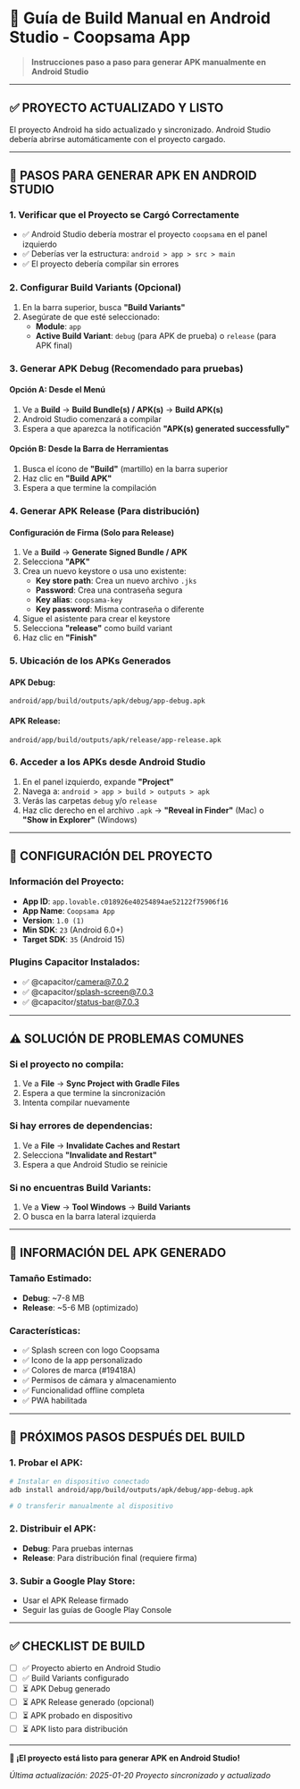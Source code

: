 # 📱 Guía de Build Manual en Android Studio - Coopsama App

> **Instrucciones paso a paso para generar APK manualmente en Android Studio**

---

## ✅ **PROYECTO ACTUALIZADO Y LISTO**

El proyecto Android ha sido actualizado y sincronizado. Android Studio debería abrirse automáticamente con el proyecto cargado.

---

## 🚀 **PASOS PARA GENERAR APK EN ANDROID STUDIO**

### **1. Verificar que el Proyecto se Cargó Correctamente**
- ✅ Android Studio debería mostrar el proyecto `coopsama` en el panel izquierdo
- ✅ Deberías ver la estructura: `android > app > src > main`
- ✅ El proyecto debería compilar sin errores

### **2. Configurar Build Variants (Opcional)**
1. En la barra superior, busca **"Build Variants"**
2. Asegúrate de que esté seleccionado:
   - **Module**: `app`
   - **Active Build Variant**: `debug` (para APK de prueba) o `release` (para APK final)

### **3. Generar APK Debug (Recomendado para pruebas)**

#### **Opción A: Desde el Menú**
1. Ve a **Build** → **Build Bundle(s) / APK(s)** → **Build APK(s)**
2. Android Studio comenzará a compilar
3. Espera a que aparezca la notificación **"APK(s) generated successfully"**

#### **Opción B: Desde la Barra de Herramientas**
1. Busca el ícono de **"Build"** (martillo) en la barra superior
2. Haz clic en **"Build APK"**
3. Espera a que termine la compilación

### **4. Generar APK Release (Para distribución)**

#### **Configuración de Firma (Solo para Release)**
1. Ve a **Build** → **Generate Signed Bundle / APK**
2. Selecciona **"APK"**
3. Crea un nuevo keystore o usa uno existente:
   - **Key store path**: Crea un nuevo archivo `.jks`
   - **Password**: Crea una contraseña segura
   - **Key alias**: `coopsama-key`
   - **Key password**: Misma contraseña o diferente
4. Sigue el asistente para crear el keystore
5. Selecciona **"release"** como build variant
6. Haz clic en **"Finish"**

### **5. Ubicación de los APKs Generados**

#### **APK Debug:**
```
android/app/build/outputs/apk/debug/app-debug.apk
```

#### **APK Release:**
```
android/app/build/outputs/apk/release/app-release.apk
```

### **6. Acceder a los APKs desde Android Studio**
1. En el panel izquierdo, expande **"Project"**
2. Navega a: `android > app > build > outputs > apk`
3. Verás las carpetas `debug` y/o `release`
4. Haz clic derecho en el archivo `.apk` → **"Reveal in Finder"** (Mac) o **"Show in Explorer"** (Windows)

---

## 🔧 **CONFIGURACIÓN DEL PROYECTO**

### **Información del Proyecto:**
- **App ID**: `app.lovable.c018926e40254894ae52122f75906f16`
- **App Name**: `Coopsama App`
- **Version**: `1.0 (1)`
- **Min SDK**: `23` (Android 6.0+)
- **Target SDK**: `35` (Android 15)

### **Plugins Capacitor Instalados:**
- ✅ @capacitor/camera@7.0.2
- ✅ @capacitor/splash-screen@7.0.3
- ✅ @capacitor/status-bar@7.0.3

---

## ⚠️ **SOLUCIÓN DE PROBLEMAS COMUNES**

### **Si el proyecto no compila:**
1. Ve a **File** → **Sync Project with Gradle Files**
2. Espera a que termine la sincronización
3. Intenta compilar nuevamente

### **Si hay errores de dependencias:**
1. Ve a **File** → **Invalidate Caches and Restart**
2. Selecciona **"Invalidate and Restart"**
3. Espera a que Android Studio se reinicie

### **Si no encuentras Build Variants:**
1. Ve a **View** → **Tool Windows** → **Build Variants**
2. O busca en la barra lateral izquierda

---

## 📱 **INFORMACIÓN DEL APK GENERADO**

### **Tamaño Estimado:**
- **Debug**: ~7-8 MB
- **Release**: ~5-6 MB (optimizado)

### **Características:**
- ✅ Splash screen con logo Coopsama
- ✅ Icono de la app personalizado
- ✅ Colores de marca (#19418A)
- ✅ Permisos de cámara y almacenamiento
- ✅ Funcionalidad offline completa
- ✅ PWA habilitada

---

## 🎯 **PRÓXIMOS PASOS DESPUÉS DEL BUILD**

### **1. Probar el APK:**
```bash
# Instalar en dispositivo conectado
adb install android/app/build/outputs/apk/debug/app-debug.apk

# O transferir manualmente al dispositivo
```

### **2. Distribuir el APK:**
- **Debug**: Para pruebas internas
- **Release**: Para distribución final (requiere firma)

### **3. Subir a Google Play Store:**
- Usar el APK Release firmado
- Seguir las guías de Google Play Console

---

## ✅ **CHECKLIST DE BUILD**

- [ ] ✅ Proyecto abierto en Android Studio
- [ ] ✅ Build Variants configurado
- [ ] ⏳ APK Debug generado
- [ ] ⏳ APK Release generado (opcional)
- [ ] ⏳ APK probado en dispositivo
- [ ] ⏳ APK listo para distribución

---

**🎉 ¡El proyecto está listo para generar APK en Android Studio!**

*Última actualización: 2025-01-20*
*Proyecto sincronizado y actualizado*

